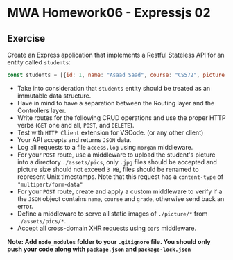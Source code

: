 # MWA Homework06 - Expressjs 02
## Exercise
Create an Express application that implements a Restful Stateless API for an entity called `students`:
```javascript
const students = [{id: 1, name: "Asaad Saad", course: "CS572", picture: "1570286884.jpg", grade: 95}]
```
* Take into consideration that `students` entity should be treated as an immutable data structure.
* Have in mind to have a separation between the Routing layer and the Controllers layer. 
* Write routes for the following CRUD operations and use the proper HTTP verbs (`GET` one and all, `POST`, and `DELETE`).
* Test with `HTTP Client` extension for VSCode. (or any other client)
* Your API accepts and returns `JSON` data.
* Log all requests to a file `access.log` using `morgan` middleware. 
* For your `POST` route, use a middleware to upload the student's picture into a directory `./assets/pics`, only `.jpg` files should be accepted and picture size should not exceed `3 MB`, files should be renamed to represent Unix timestamps. Note that this request has a `content-type` of `"multipart/form-data"`
* For your `POST` route, create and apply a custom middleware to verify if a the `JSON` object contains `name`, `course` and `grade`, otherwise send back an error.
* Define a middleware to serve all static images of `./picture/*` from `./assets/pics/*`.
* Accept all cross-domain XHR requests using `cors` middleware.  
  
**Note: Add `node_modules` folder to your `.gitignore` file. You should only push your code along with `package.json` and `package-lock.json`**

